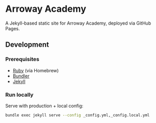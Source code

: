# Arroway Academy

A Jekyll-based static site for Arroway Academy, deployed via GitHub Pages.

## Development

### Prerequisites
- [Ruby](https://www.ruby-lang.org/) (via Homebrew)
- [Bundler](https://bundler.io/)
- [Jekyll](https://jekyllrb.com/)

### Run locally
Serve with production + local config:
```bash
bundle exec jekyll serve --config _config.yml,_config.local.yml
